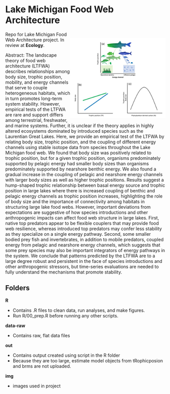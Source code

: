 # Lake Michigan Food Web Architecture

<img align="right" src="img/fig01.jpg" alt="fig01-concept" width="300" style="margin-top: 20px">

Repo for Lake Michigan Food Web Architecture project. In review at **Ecology**. 

Abstract: The landscape theory of food web architecture (LTFWA) describes relationships among body size, trophic position, mobility, and energy channels that serve to couple heterogeneous habitats, which in turn promotes long-term system stability. However, empirical tests of the LTFWA are rare and support differs among terrestrial, freshwater, and marine systems. Further, it is unclear if the theory applies in highly altered ecosystems dominated by introduced species such as the Laurentian Great Lakes. Here, we provide an empirical test of the LTFWA by relating body size, trophic position, and the coupling of different energy channels using stable isotope data from species throughout the Lake Michigan food web. We found that body size was positively related to trophic position, but for a given trophic position, organisms predominately supported by pelagic energy had smaller body sizes than organisms predominately supported by nearshore benthic energy. We also found a gradual increase in the coupling of pelagic and nearshore energy channels with larger body sizes as well as higher trophic positions. Results suggest a hump-shaped trophic relationship between basal energy source and trophic position in large lakes where there is increased coupling of benthic and pelagic energy channels as trophic position increases, highlighting the role of body size and the importance of connectivity among habitats in structuring large lake food webs. However, important deviations from expectations are suggestive of how species introductions and other anthropogenic impacts can affect food web structure in large lakes. First, native top predators appear to be flexible couplers that may provide food web resilience, whereas introduced top predators may confer less stability as they specialize on a single energy pathway. Second, some smaller bodied prey fish and invertebrates, in addition to mobile predators, coupled energy from pelagic and nearshore energy channels, which suggests that some prey species may also be important integrators of energy pathways in the system. We conclude that patterns predicted by the LTFWA are to a large degree robust and persistent in the face of  species introductions and other anthropogenic stressors, but time-series evaluations are needed to fully understand the mechanisms that promote stability. 

## Folders 

**R** 
- Contains .R files to clean data, run analyses, and make figures. 
- Run R/00_prep.R before running any other scripts.

**data-raw**
- Contains raw, flat data files

**out**
- Contains output created using script in the R folder
- Because they are too large, estimate model objects from tRophicposion and brms are not uploaded. 

**img**
- images used in project